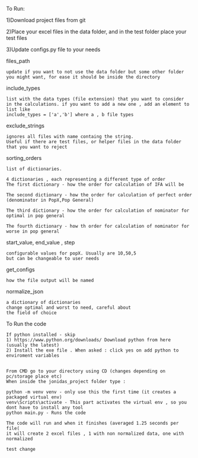 To Run:

1)Download project files from git

2)Place your excel files in the data folder, and in the test folder
  place your test files 

3)Update configs.py file to your needs

  files_path  

    update if you want to not use the data folder but some other folder you might want, for ease it should be inside the directory 


include_types 

    list with the data types (file extension) that you want to consider
    in the calculations. if you want to add a new one , add an element to list like
    include_types = ['a','b'] where a , b file types

exclude_strings 

    ignores all files with name containg the string.
    Useful if there are test files, or helper files in the data folder that you want to reject


sorting_orders 

    list of dictionaries. 

    4 dictionaries , each representing a different type of order
    The first dictionary - how the order for calculation of IFA will be
    
    The second dictionary - how the order for calculation of perfect order (denominator in PopX,Pop General)
    
    The third dictionary - how the order for calculation of nominator for optimal in pop general
    
    The fourth dictionary - how th order for calculation of nominator for worse in pop general


start_value, end_value , step

    configurable values for popX. Usually are 10,50,5
    but can be changeable to user needs

get_configs 

    how the file output will be named

normalize_json

    a dictionary of dictionaries
    change optimal and worst to need, careful about 
    the field of choice


To Run the code
    
    If python installed - skip
    1) https://www.python.org/downloads/ Download python from here (usually the latest)
    2) Install the exe file . When asked : click yes on add python to enviroment variables

  
    From CMD go to your directory using CD (changes depending on pc/storage place etc)
    When inside the jonidas_project folder type :
    
    python -m venv venv - only use this the first time (it creates a packaged virtual env)
    venv\Scripts\activate - This part activates the virtual env , so you dont have to install any tool
    python main.py - Runs the code

    The code will run and when it finishes (averaged 1.25 seconds per file(
    it will create 2 excel files , 1 with non normalized data, one with normalized
  
    test change
